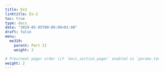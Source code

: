 ```yaml
---
title: Ex2
linktitle: Ex-2
toc: true
type: docs
date: "2019-05-05T00:00:00+01:00"
draft: false
menu:
  me319:
    parent: Part II
    weight: 2

# Prev/next pager order (if `docs_section_pager` enabled in `params.toml`)
weight: 2
---
```


